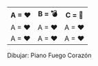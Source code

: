 <table class="table table-bordered">
  <tr>
    <th>A = ❤</th>
    <th>B = 💣</th> 
    <th>C = 🌵</th>
  </tr>
  <tr>
    <td>A = ❤</td>
    <td>A = ❤</td> 
    <td>A = ❤</td>
  </tr>
  <tr>
    <td>A = ❤</td>
    <td>A = ❤</td> 
    <td>A = ❤</td>
  </tr>
</table>

Dibujar: Piano Fuego Corazón